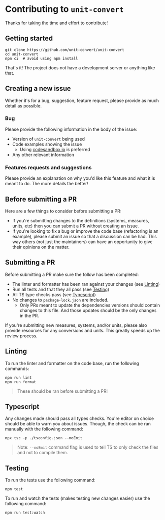 # Contributing to `unit-convert`

Thanks for taking the time and effort to contribute!

## Getting started

    git clone https://github.com/unit-convert/unit-convert
    cd unit-convert
    npm ci  # avoid using npm install

That's it! The project does not have a development server or anything like that.

## Creating a new issue

Whether it's for a bug, suggestion, feature request, please provide as much detail as possible.

### Bug

Please provide the following information in the body of the issue:

- Version of `unit-convert` being used
- Code examples showing the issue
    - Using [codesandbox.io](https://codesandbox.io) is preferred
- Any other relevant information

### Features requests and suggestions

Please provide an explanation on why you'd like this feature and what it is meant to do. The more details the better!

## Before submitting a PR

Here are a few things to consider before submitting a PR:

- If you're submitting changes to the definitions (systems, measures, units, etc) then you can submit a PR without creating an issue.
- If you're looking to fix a bug or improve the code base (refactoring is an example), please submit an issue so that a discussion can be had. This way others (not just the maintainers) can have an opportunity to give their opinions on the matter.

## Submitting a PR

Before submitting a PR make sure the follow has been completed:

- The linter and formatter has been ran against your changes (see [Linting](#linting))
- Run all tests and that they all pass (see [Testing](#testing))
- All TS type checks pass (see [Typescript](#typescirpt))
- No changes to `package-lock.json` are included.
    - Only PRs meant to update the dependencies versions should contain changes to this file. And those updates should be the only changes in the PR.

If you're submitting new measures, systems, and/or units, please also provide resources for any conversions and units. This greatly speeds up the review process.

## Linting

To run the linter and formatter on the code base, run the following commands:

    npm run lint
    npm run format

> These should be ran before submitting a PR!

## Typescript

Any changes made should pass all types checks. You're editor on choice should be able to warn you about issues. Though, the check can be ran manually with the following command:

    npx tsc -p ./tsconfig.json --noEmit

> Note: `--noEmit` command flag is used to tell TS to only check the files and not to compile them.

## Testing

To run the tests use the following command:

    npm test

To run and watch the tests (makes testing new changes easier) use the following command:

    npm run test:watch
